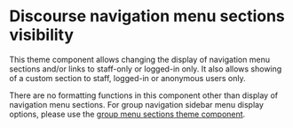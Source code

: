 # Discourse navigation menu sections visibility
This theme component allows changing the display of navigation menu sections and/or links to staff-only or logged-in only. It also allows showing of a custom section to staff, logged-in or anonymous users only.

There are no formatting functions in this component other than display of navigation menu sections.
For group navigation sidebar menu display options, please use the <a href="https://github.com/Lillinator/group-menu-sections">group menu sections theme component</a>.

